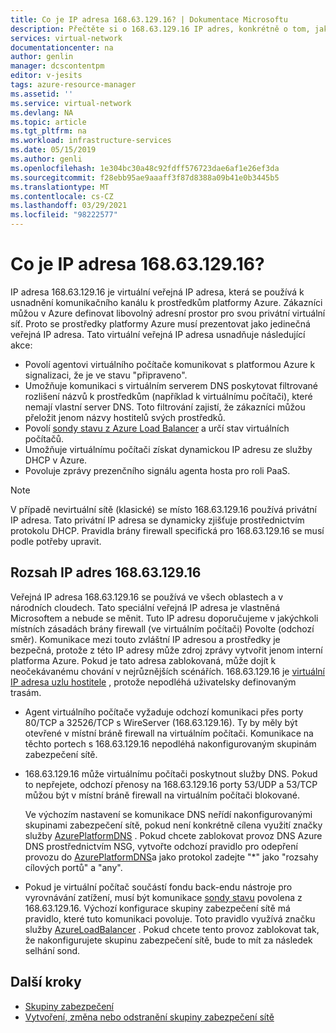 ```yaml
---
title: Co je IP adresa 168.63.129.16? | Dokumentace Microsoftu
description: Přečtěte si o 168.63.129.16 IP adres, konkrétně o tom, jak se používá k usnadnění komunikačního kanálu k prostředkům platformy Azure.
services: virtual-network
documentationcenter: na
author: genlin
manager: dcscontentpm
editor: v-jesits
tags: azure-resource-manager
ms.assetid: ''
ms.service: virtual-network
ms.devlang: NA
ms.topic: article
ms.tgt_pltfrm: na
ms.workload: infrastructure-services
ms.date: 05/15/2019
ms.author: genli
ms.openlocfilehash: 1e304bc30a48c92fdff576723dae6af1e26ef3da
ms.sourcegitcommit: f28ebb95ae9aaaff3f87d8388a09b41e0b3445b5
ms.translationtype: MT
ms.contentlocale: cs-CZ
ms.lasthandoff: 03/29/2021
ms.locfileid: "98222577"
---
```

# <a name="what-is-ip-address-1686312916"></a>Co je IP adresa 168.63.129.16?

IP adresa 168.63.129.16 je virtuální veřejná IP adresa, která se používá k usnadnění komunikačního kanálu k prostředkům platformy Azure. Zákazníci můžou v Azure definovat libovolný adresní prostor pro svou privátní virtuální síť. Proto se prostředky platformy Azure musí prezentovat jako jedinečná veřejná IP adresa. Tato virtuální veřejná IP adresa usnadňuje následující akce:

- Povolí agentovi virtuálního počítače komunikovat s platformou Azure k signalizaci, že je ve stavu "připraveno".
- Umožňuje komunikaci s virtuálním serverem DNS poskytovat filtrované rozlišení názvů k prostředkům (například k virtuálnímu počítači), které nemají vlastní server DNS. Toto filtrování zajistí, že zákazníci můžou přeložit jenom názvy hostitelů svých prostředků.
- Povolí [sondy stavu z Azure Load Balancer](../load-balancer/load-balancer-custom-probe-overview.md) a určí stav virtuálních počítačů.
- Umožňuje virtuálnímu počítači získat dynamickou IP adresu ze služby DHCP v Azure.
- Povoluje zprávy prezenčního signálu agenta hosta pro roli PaaS.

> [!NOTE]
> V případě nevirtuální sítě (klasické) se místo 168.63.129.16 používá privátní IP adresa. Tato privátní IP adresa se dynamicky zjišťuje prostřednictvím protokolu DHCP. Pravidla brány firewall specifická pro 168.63.129.16 se musí podle potřeby upravit.

## <a name="scope-of-ip-address-1686312916"></a>Rozsah IP adres 168.63.129.16

Veřejná IP adresa 168.63.129.16 se používá ve všech oblastech a v národních cloudech. Tato speciální veřejná IP adresa je vlastněná Microsoftem a nebude se měnit. Tuto IP adresu doporučujeme v jakýchkoli místních zásadách brány firewall (ve virtuálním počítači) Povolte (odchozí směr). Komunikace mezi touto zvláštní IP adresou a prostředky je bezpečná, protože z této IP adresy může zdroj zprávy vytvořit jenom interní platforma Azure. Pokud je tato adresa zablokovaná, může dojít k neočekávanému chování v nejrůznějších scénářích. 168.63.129.16 je [virtuální IP adresa uzlu hostitele](./network-security-groups-overview.md#azure-platform-considerations) , protože nepodléhá uživatelsky definovaným trasám.

- Agent virtuálního počítače vyžaduje odchozí komunikaci přes porty 80/TCP a 32526/TCP s WireServer (168.63.129.16). Ty by měly být otevřené v místní bráně firewall na virtuálním počítači. Komunikace na těchto portech s 168.63.129.16 nepodléhá nakonfigurovaným skupinám zabezpečení sítě.

- 168.63.129.16 může virtuálnímu počítači poskytnout služby DNS. Pokud to nepřejete, odchozí přenosy na 168.63.129.16 porty 53/UDP a 53/TCP můžou být v místní bráně firewall na virtuálním počítači blokované.

  Ve výchozím nastavení se komunikace DNS neřídí nakonfigurovanými skupinami zabezpečení sítě, pokud není konkrétně cílena využití značky služby [AzurePlatformDNS](../virtual-network/service-tags-overview.md#available-service-tags) . Pokud chcete zablokovat provoz DNS Azure DNS prostřednictvím NSG, vytvořte odchozí pravidlo pro odepření provozu do [AzurePlatformDNS](../virtual-network/service-tags-overview.md#available-service-tags)a jako protokol zadejte "*" jako "rozsahy cílových portů" a "any".

- Pokud je virtuální počítač součástí fondu back-endu nástroje pro vyrovnávání zatížení, musí být komunikace [sondy stavu](../load-balancer/load-balancer-custom-probe-overview.md) povolena z 168.63.129.16. Výchozí konfigurace skupiny zabezpečení sítě má pravidlo, které tuto komunikaci povoluje. Toto pravidlo využívá značku služby [AzureLoadBalancer](../virtual-network/service-tags-overview.md#available-service-tags) . Pokud chcete tento provoz zablokovat tak, že nakonfigurujete skupinu zabezpečení sítě, bude to mít za následek selhání sond.

## <a name="next-steps"></a>Další kroky

- [Skupiny zabezpečení](./network-security-groups-overview.md)
- [Vytvoření, změna nebo odstranění skupiny zabezpečení sítě](manage-network-security-group.md)